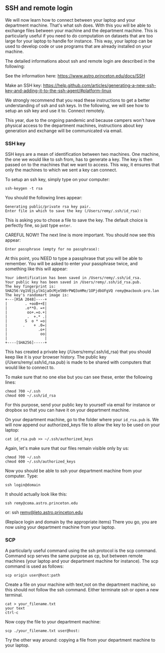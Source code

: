 ## SSH and remote login

We will now learn how to connect between your laptop and your department machine. That's what ssh does. With this you will be able to exchange files between your machine and the department machine. This is particularly useful if you need to do computation on datasets that are too large for your laptop to handle for instance. This way, your laptop can be used to develop code or use programs that are already installed on your machine. 

The detailed informations about ssh and remote login are described in the following:

See the information here:
https://www.astro.princeton.edu/docs/SSH

Make an SSH key:
https://help.github.com/articles/generating-a-new-ssh-key-and-adding-it-to-the-ssh-agent/#platform-linux

We strongly recommend that you read these instructions to get a better understanding of ssh and ssh keys. In the following, we will see how to setup an ssh key and use it to. Connect remotely.

This year, due to the ongoing pandemic and because campers won't have physical access to the department machines, instructions about key generation and exchange will be communicated via email.

### SSH key

SSH keys are a mean of identification between two machines. One machine, the one we would like to ssh from, has to generate a key. The key is then passed on to the machines that we want to access. This way, it ensures that only the machines to which we sent a key can connect.

To setup an ssh key, simply type on your computer:

	ssh-keygen -t rsa

You should the following lines appear:

	Generating public/private rsa key pair.
	Enter file in which to save the key (/Users/remy/.ssh/id_rsa):

This is asking you to chose a file to save the key. The default choice is perfectly fine, so just type `enter`. 

CAREFUL NOW!! The next line is more important. You should now see this appear:
	
	Enter passphrase (empty for no passphrase):

At this point, you NEED to type a passphrase that you will be able to remember. You will be asked to enter your passphrase twice, and something like this will appear:

	Your identification has been saved in /Users/remy/.ssh/id_rsa.
	Your public key has been saved in /Users/remy/.ssh/id_rsa.pub.
	The key fingerprint is:
	SHA256:Vg1VEjLylkGjaOcMje5N9rPWQ3oHMe/1OPjdbUFgVQ remy@macbook-pro.lan
	The key's randomart image is:
	+---[RSA 2048]----+
	|        . +ooB++E|
	|        .o**O. =+|
	|         oo+.=o.+|
	|         .  +.* .|
	|        S  o * =o|
	|       .    + .0=|
	|              .o+|
	|               oo|
	|                 |
	+----[SHA256]-----+

This has created a private key (/Users/remy/.ssh/id_rsa) that you should keep like it is your browser history. The public key (/Users/remy/.ssh/id_rsa.pub) is made to be shared with computers that would like to connect to. 

To make sure that no one else but you can see these, enter the following lines:
	
	chmod 700 ~/.ssh
	chmod 600 ~/.ssh/id_rsa

For this purpose, send your public key to yourself via email for instance or dropbox so that you can have it on your department machine.

On your department machine, go to the folder where your `id_rsa.pub` is. We will now append our authorized_keys file to allow the key to be used on your laptop:

	cat id_rsa.pub >> ~/.ssh/authorized_keys

Again, let's make sure that our files remain visible only by us:

	chmod 700 ~/.ssh
	chmod 600 ~/.ssh/authorized_keys


Now you should be able to ssh your department machine from your computer.
Type:
	
	ssh login@domain 

It should actually look like this:
	
	ssh remy@coma.astro.princeton.edu
or:
	ssh remy@leto.astro.princeton.edu

(Replace login and domain by the appropriate items) There you go, you are now using your department machine from your laptop.

### SCP

A particularly useful command using the ssh protocol is the scp command. Command scp serves the same purpose as cp, but between remote machines (your laptop and your department machine for instance). The scp command is used as follows:

	scp origin user@host:path

Create a file on your machine with text,not on the department machine, so this should not follow the ssh command. Either terminate ssh or open a new terminal.

	cat > your_filename.txt
	your text
	ctrl-c

Now copy the file to your department machine:

	scp ./your_filename.txt user@host:

Try the other way around: copying a file from your department machine to your laptop.